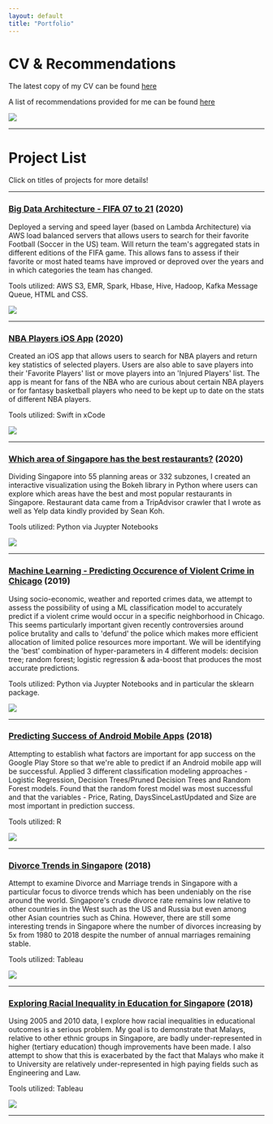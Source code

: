```yaml
---
layout: default
title: "Portfolio"
---
```


# CV & Recommendations

The latest copy of my CV can be found [here](https://domteo95.github.io/cv/)

A list of recommendations provided for me can be found [here](https://domteo95.github.io/recommendations/)

<img src="/assets/img/work.jpg"><br>
<hr>

# Project List

Click on titles of projects for more details!

<hr>

### [Big Data Architecture - FIFA 07 to 21](https://domteo95.github.io/fifa-big-data/) (2020)

Deployed a serving and speed layer (based on Lambda Architecture) via AWS load balanced servers that allows users to search for their favorite Football (Soccer in the US) team. Will return the team's aggregated stats in different editions of the FIFA game. This allows fans to assess if their favorite or most hated teams have improved or deproved over the years and in which categories the team has changed. 

Tools utilized: AWS S3, EMR, Spark, Hbase, Hive, Hadoop, Kafka Message Queue, HTML and CSS.

<img src="/assets/img/fifa.jpg">

<hr>

### [NBA Players iOS App](https://domteo95.github.io/nba-ios-app/) (2020)

Created an iOS app that allows users to search for NBA players and return key statistics of selected players. Users are also able to save players into their 'Favorite Players' list or move players into an 'Injured Players' list. The app is meant for fans of the NBA who are curious about certain NBA players or for fantasy basketball players who need to be kept up to date on the stats of different NBA players.

Tools utilized: Swift in xCode

<img src="/assets/img/nba.jpg">

<hr>

### [Which area of Singapore has the best restaurants?](https://domteo95.github.io/singapore-best-restaurants/) (2020)

Dividing Singapore into 55 planning areas or 332 subzones, I created an interactive visualization using the Bokeh library in Python where users can explore which areas have the best and most popular restaurants in Singapore. Restaurant data came from a TripAdvisor crawler that I wrote as well as Yelp data kindly provided by Sean Koh. 

Tools utilized: Python via Juypter Notebooks

<img src="/assets/img/sg-restaurant.jpg"> 

<hr>

### [Machine Learning - Predicting Occurence of Violent Crime in Chicago](https://domteo95.github.io/ml-crime/) (2019)

Using socio-economic, weather and reported crimes data, we attempt to assess the possibility of using a ML classification model to accurately predict if a violent crime would occur in a specific neighborhood in Chicago. This seems particularly important given recently controversies around police brutality and calls to 'defund' the police which makes more efficient allocation of limited police resources more important. We will be identifying the 'best' combination of hyper-parameters in 4 different models: decision tree; random forest; logistic regression & ada-boost that produces the most accurate predictions. 

Tools utilized: Python via Juypter Notebooks and in particular the sklearn package.

<img src="/assets/img/crime.jpg"> 

<hr>

### [Predicting Success of Android Mobile Apps](https://domteo95.github.io/android-apps-success/) (2018)

Attempting to establish what factors are important for app success on the Google Play Store so that we're able to predict if an Android mobile app will be successful. Applied 3 different classification modeling approaches - Logistic Regression, Decision Trees/Pruned Decision Trees and Random Forest models. Found that the random forest model was most successful and that the variables - Price, Rating, DaysSinceLastUpdated and Size are most important in prediction success. 

Tools utilized: R

<img src="/assets/img/android-app.jpg"> 

<hr>

### [Divorce Trends in Singapore](https://domteo95.github.io/sg-divorce-trends/) (2018)

Attempt to examine Divorce and Marriage trends in Singapore with a particular focus to divorce trends which has been undeniably on the rise around the world. Singapore's crude divorce rate remains low relative to other countries in the West such as the US and Russia but even among other Asian countries such as China. However, there are still some interesting trends in Singapore where the number of divorces increasing by 5x from 1980 to 2018 despite the number of annual marriages remaining stable. 

Tools utilized: Tableau

<img src="/assets/img/divorce.jpg"> 

<hr>

### [Exploring Racial Inequality in Education for Singapore](https://domteo95.github.io/race-education-trends/) (2018)

Using 2005 and 2010 data, I explore how racial inequalities in educational outcomes is a serious problem. My goal is to demonstrate that Malays, relative to other ethnic groups in Singapore, are badly under-represented in higher (tertiary education) though improvements have been made. I also attempt to show that this is exacerbated by the fact that Malays who make it to University are relatively under-represented in high paying fields such as Engineering and Law.

Tools utilized: Tableau

<img src="/assets/img/education.jpg"> 

<hr>









